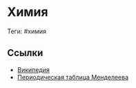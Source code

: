 # Химия

Теги: #химия

## Ссылки

* [Википедия](https://ru.wikipedia.org/wiki/%D0%A5%D0%B8%D0%BC%D0%B8%D1%8F "Химия")
* [Периодическая таблица Менделеева](https://ptable.com/)
